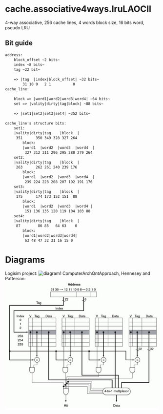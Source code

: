 # cache.associative4ways.lruLAOCII

4-way associative, 256 cache lines, 4 words block size, 16 bits word, pseudo LRU

## Bit guide
```
address:
	block_offset ~2 bits~ 
	index ~8 bits~
	tag ~22 bit~
	
	=> |tag  |index|block_offset| ~32 bits~
	    31 10 9   2 1          0
cache_line:

	block => |word1|word2|word3|word4| ~64 bits~
	set => |vality|dirty|tag|block| ~88 bits~
	
	=> |set1|set2|set3|set4| ~352 bits~
	
cache_line's structure bits:
	set1:
	|vality|dirty|tag    |block  |
	 351      350 349 328 327 264
		block:
		|word1  |word2  |word3  |word4  |
		 327 312 311 296 295 280 279 264
	set2:
	|vality|dirty|tag    |block  |
	 263      262 261 240 239 176
		block:
		|word1  |word2  |word3  |word4  |
		 239 224 223 208 207 192 191 176
	set3:
	|vality|dirty|tag    |block  |
	 175      174 173 152 151  88
		block:
		|word1  |word2  |word3  |word4 |
		 151 136 135 120 119 104 103 88
	set4:
	|vality|dirty|tag    |block  |
	 87        86 85   64 63    0
	   	block:
		|word1|word2|word3|word4|
		 63 48 47 32 31 16 15 0
```

# Diagrams
Logisim project:
![diagram1](https://github.com/MnoZombie956/cache.associative4ways.lruLAOCII/blob/main/diagrama_PARTEIIIlogisimEsquema.png?raw=true)
ComputerArchQntApproach, Hennesey and Patterson:
![diagram1](https://github.com/MnoZombie956/cache.associative4ways.lruLAOCII/blob/main/diagrama_livro.png?raw=true)
